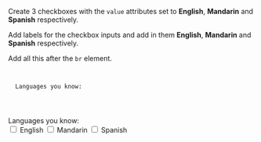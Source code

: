 Create 3 checkboxes with the `value` attributes
set to **English**, **Mandarin** and **Spanish**
respectively.

Add labels for the checkbox inputs and
add in them **English**, **Mandarin** and **Spanish**
respectively.

Add all this after the `br` element.

<codeblock language="html" type="exercise" testMode="fixedInput">
<code>
<form>
  <label>Languages you know:</label>
  <br>
</form>
</code>

<solution>
<form>
  <label>Languages you know:</label>
  <br>
  <input type="checkbox" value="English">
  <label>English</label>
  <input type="checkbox" value="Mandarin">
  <label>Mandarin</label>
  <input type="checkbox" value="Spanish">
  <label>Spanish</label>
</form>
</solution>
</codeblock>
